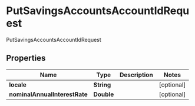 

# PutSavingsAccountsAccountIdRequest

PutSavingsAccountsAccountIdRequest
## Properties

Name | Type | Description | Notes
------------ | ------------- | ------------- | -------------
**locale** | **String** |  |  [optional]
**nominalAnnualInterestRate** | **Double** |  |  [optional]



